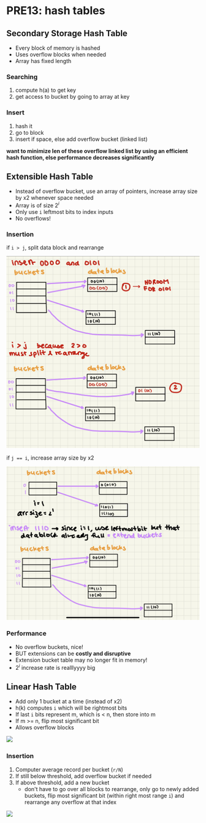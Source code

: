 # PRE13: hash tables 

## Secondary Storage Hash Table
- Every block of memory is hashed 
- Uses overflow blocks when needed 
- Array has fixed length 

### Searching 
1. compute h(a) to get key 
2. get access to bucket by going to array at key

### Insert 
1. hash it 
2. go to block
3. insert if space, else add overflow bucket (linked list)

**want to minimize len of these overflow linked list by using an efficient hash function, else performance decreases significantly**

## Extensible Hash Table 
- Instead of overflow bucket, use an array of pointers, increase array size by x2 whenever space needed
- Array is of size $2^i$
- Only use `i` leftmost bits to index inputs 
- No overflows! 

### Insertion
if `i > j`, split data block and rearrange

![](/assets/pre13-2.jpeg)

if `j == i`, increase array size by x2 

![](/assets/pre13-1.jpeg)

### Performance 
- No overflow buckets, nice! 
- BUT extensions can be **costly and disruptive**
- Extension bucket table may no longer fit in memory! 
- $2^i$ increase rate is realllyyyy big 

## Linear Hash Table 
- Add only 1 bucket at a time (instead of x2)
- h(k) computes `i` which will be rightmost bits 
- If last `i` bits represent m, which is < n, then store into m 
- If m >= n, flip most significant bit 
- Allows overflow blocks  

![](/assets/pre13-3.jpeg)

### Insertion 
1. Computer average record per bucket (`r/N`)
2. If still below threshold, add overflow bucket if needed
3. If above threshold, add a new bucket 
    - don't have to go over all blocks to rearrange, only go to newly added buckets, flip most significant bit (within right most range `i`) and rearrange any overflow at that index 

![](/assets/pre13-4.jpeg)